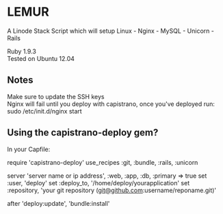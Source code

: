 LEMUR
=====

A Linode Stack Script which will setup Linux - Nginx - MySQL - Unicorn - Rails

Ruby 1.9.3  
Tested on Ubuntu 12.04


Notes
------
Make sure to update the SSH keys  
Nginx will fail until you deploy with capistrano, once you've deployed run:  
sudo /etc/init.d/nginx start


Using the capistrano-deploy gem?
------
In your Capfile:  
  
require 'capistrano-deploy'
use_recipes :git, :bundle, :rails, :unicorn
  
server 'server name or ip address', :web, :app, :db, :primary => true
set :user, 'deploy'
set :deploy_to, '/home/deploy/yourapplication'
set :repository, 'your git repository (git@github.com:username/reponame.git)'

after 'deploy:update', 'bundle:install'

